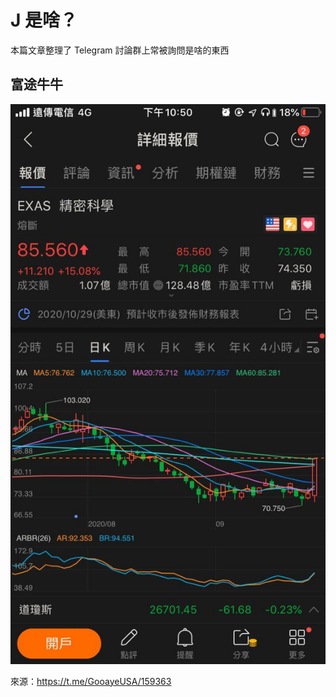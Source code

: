 # J 是啥？

本篇文章整理了 Telegram 討論群上常被詢問是啥的東西

## 富途牛牛

![](./wtf-it-is/futunn.jpg)

來源：<https://t.me/GooayeUSA/159363>
